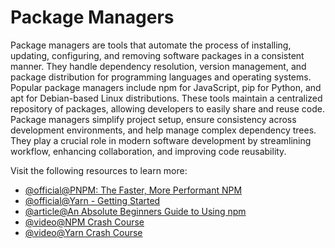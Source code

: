 # Package Managers

Package managers are tools that automate the process of installing, updating, configuring, and removing software packages in a consistent manner. They handle dependency resolution, version management, and package distribution for programming languages and operating systems. Popular package managers include npm for JavaScript, pip for Python, and apt for Debian-based Linux distributions. These tools maintain a centralized repository of packages, allowing developers to easily share and reuse code. Package managers simplify project setup, ensure consistency across development environments, and help manage complex dependency trees. They play a crucial role in modern software development by streamlining workflow, enhancing collaboration, and improving code reusability.

Visit the following resources to learn more:

- [@official@PNPM: The Faster, More Performant NPM](https://pnpm.io/)
- [@official@Yarn - Getting Started](https://yarnpkg.com/en/docs/getting-started)
- [@article@An Absolute Beginners Guide to Using npm](https://nodesource.com/blog/an-absolute-beginners-guide-to-using-npm/)
- [@video@NPM Crash Course](https://www.youtube.com/watch?v=jHDhaSSKmB0)
- [@video@Yarn Crash Course](https://www.youtube.com/watch?v=g9_6KmiBISk)
